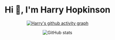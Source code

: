 <h1 align="center">Hi 👋, I'm Harry Hopkinson</h1>

<div align="center">
  
  [![Harry's github activity graph](https://github-readme-activity-graph.vercel.app/graph?username=Harry-Hopkinson&theme=gruvbox)](https://github.com/ashutosh00710/github-readme-activity-graph)
  
  ![GitHub stats](https://github-readme-stats.vercel.app/api?username=Harry-Hopkinson&show_icons=true&theme=gruvbox)
 
</div>
